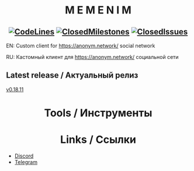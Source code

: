 # <div align="center">**M E M E N I M**</div>

## <div align="center">[![CodeLines](https://tokei.rs/b1/github/MEMENIM-Project/Memenim?category=code)](https://github.com/MEMENIM-Project/Memenim) [![ClosedMilestones](https://img.shields.io/github/milestones/closed/MEMENIM-Project/Memenim?style=flat)](https://github.com/MEMENIM-Project/Memenim/milestones?state=closed) [![ClosedIssues](https://img.shields.io/github/issues-closed/MEMENIM-Project/Memenim?style=flat)](https://github.com/MEMENIM-Project/Memenim/issues?q=is%3Aissue+is%3Aclosed)</div>


EN: Custom client for https://anonym.network/ social network

RU: Кастомный клиент для https://anonym.network/ социальной сети


## Latest release / Актуальный релиз

[v0.18.11](https://github.com/MEMENIM-Project/Memenim/releases/tag/v0.18.11)


# <div align="center">**Tools / Инструменты**</div>


# <div align="center">**Links / Ссылки**</div>

- [Discord](https://discord.gg/yhATVBWxZG)
- [Telegram](https://t.me/joinchat/Vf9B3XM5SM-zUbkf)


